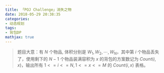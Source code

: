 ```yaml
---
title: 「POJ Challenge」消失之物
date: 2018-05-29 20:38:35
categories:
- 动态规划
tags:
- 背包DP
mathjax: true
---
```


> 题目大意：有 $N$ 个物品, 体积分别是 $W_1,W_2,\cdots,W_N$，其中第 $i$ 个物品丢失了，使用剩下的 $N-1$ 个物品装满容积为 $x$ 的背包的方案数记为 $Count(i,x)$，输出所有 $1<=i<=N, 1<=x<=M$ 的 $Count(i,x)$ 表格。
